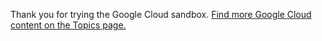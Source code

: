 Thank you for trying the Google Cloud sandbox. [Find more Google Cloud content on the Topics page.](https://learning.oreilly.com/search/topics/google-cloud-platform-gcp/?type=*&rows=10)
